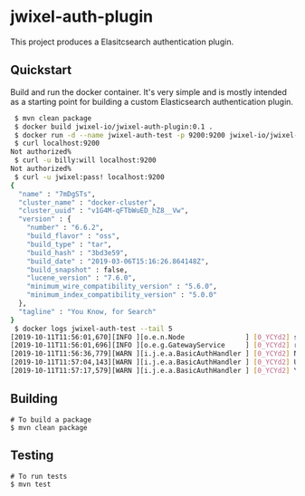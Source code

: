 # jwixel-auth-plugin

This project produces a Elasitcsearch authentication plugin.

## Quickstart

Build and run the docker container.  It's very simple and is mostly intended as a 
starting point for building a custom Elasticsearch authentication plugin.

```bash
 $ mvn clean package
 $ docker build jwixel-io/jwixel-auth-plugin:0.1 .
 $ docker run -d --name jwixel-auth-test -p 9200:9200 jwixel-io/jwixel-auth-plugin:0.1
 $ curl localhost:9200
Not authorized%
 $ curl -u billy:will localhost:9200
Not authorized%
 $ curl -u jwixel:pass! localhost:9200
{
  "name" : "7mDgSTs",
  "cluster_name" : "docker-cluster",
  "cluster_uuid" : "v1G4M-qFTbWuED_hZ8__Vw",
  "version" : {
    "number" : "6.6.2",
    "build_flavor" : "oss",
    "build_type" : "tar",
    "build_hash" : "3bd3e59",
    "build_date" : "2019-03-06T15:16:26.864148Z",
    "build_snapshot" : false,
    "lucene_version" : "7.6.0",
    "minimum_wire_compatibility_version" : "5.6.0",
    "minimum_index_compatibility_version" : "5.0.0"
  },
  "tagline" : "You Know, for Search"
}
 $ docker logs jwixel-auth-test --tail 5
[2019-10-11T11:56:01,670][INFO ][o.e.n.Node               ] [0_YCYd2] started
[2019-10-11T11:56:01,696][INFO ][o.e.g.GatewayService     ] [0_YCYd2] recovered [0] indices into cluster_state
[2019-10-11T11:56:36,779][WARN ][i.j.e.a.BasicAuthHandler ] [0_YCYd2] No auth header...
[2019-10-11T11:57:04,143][WARN ][i.j.e.a.BasicAuthHandler ] [0_YCYd2] Unknown user: billy. Failing auth...
[2019-10-11T11:57:17,579][WARN ][i.j.e.a.BasicAuthHandler ] [0_YCYd2] You're a jwixel; do what you want...
```

## Building

```
# To build a package
$ mvn clean package
```

## Testing

```
# To run tests
$ mvn test
```
